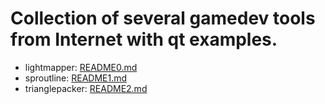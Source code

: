 # Collection of several gamedev tools from Internet with qt examples.

* lightmapper: [README0.md](README0.md)
* sproutline: [README1.md](README1.md)
* trianglepacker: [README2.md](README2.md)
